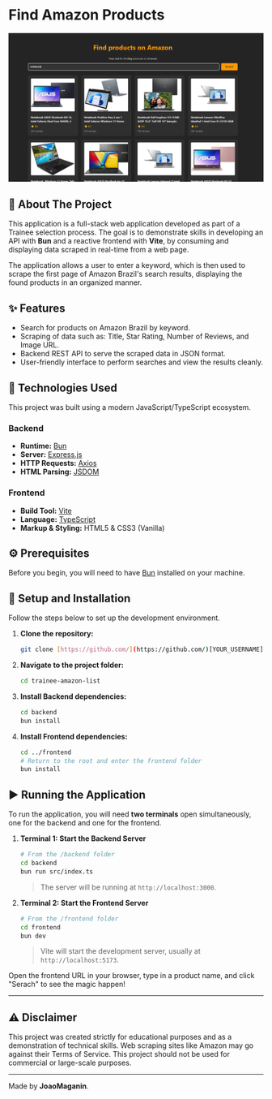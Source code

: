 # Find Amazon Products

![image](./amazon.png)

## 📝 About The Project

This application is a full-stack web application developed as part of a Trainee selection process. The goal is to demonstrate skills in developing an API with **Bun** and a reactive frontend with **Vite**, by consuming and displaying data scraped in real-time from a web page.

The application allows a user to enter a keyword, which is then used to scrape the first page of Amazon Brazil's search results, displaying the found products in an organized manner.

## ✨ Features

-   Search for products on Amazon Brazil by keyword.
-   Scraping of data such as: Title, Star Rating, Number of Reviews, and Image URL.
-   Backend REST API to serve the scraped data in JSON format.
-   User-friendly interface to perform searches and view the results cleanly.

## 🚀 Technologies Used

This project was built using a modern JavaScript/TypeScript ecosystem.

### **Backend**
-   **Runtime:** [Bun](https://bun.sh/)
-   **Server:** [Express.js](https://expressjs.com/)
-   **HTTP Requests:** [Axios](https://axios-http.com/)
-   **HTML Parsing:** [JSDOM](https://github.com/jsdom/jsdom)

### **Frontend**
-   **Build Tool:** [Vite](https://vitejs.dev/)
-   **Language:** [TypeScript](https://www.typescriptlang.org/)
-   **Markup & Styling:** HTML5 & CSS3 (Vanilla)

## ⚙️ Prerequisites

Before you begin, you will need to have [Bun](https://bun.sh/docs/installation) installed on your machine.

## 🔧 Setup and Installation

Follow the steps below to set up the development environment.

1.  **Clone the repository:**
    ```sh
    git clone [https://github.com/](https://github.com/)[YOUR_USERNAME]/[YOUR_REPOSITORY].git
    ```

2.  **Navigate to the project folder:**
    ```sh
    cd trainee-amazon-list
    ```

3.  **Install Backend dependencies:**
    ```sh
    cd backend
    bun install
    ```

4.  **Install Frontend dependencies:**
    ```sh
    cd ../frontend 
    # Return to the root and enter the frontend folder
    bun install
    ```

## ▶️ Running the Application

To run the application, you will need **two terminals** open simultaneously, one for the backend and one for the frontend.

1.  **Terminal 1: Start the Backend Server**
    ```sh
    # From the /backend folder
    cd backend
    bun run src/index.ts
    ```
    > The server will be running at `http://localhost:3000`.

2.  **Terminal 2: Start the Frontend Server**
    ```sh
    # From the /frontend folder
    cd frontend
    bun dev
    ```
    > Vite will start the development server, usually at `http://localhost:5173`.

Open the frontend URL in your browser, type in a product name, and click "Serach" to see the magic happen!

---

## ⚠️ Disclaimer

This project was created strictly for educational purposes and as a demonstration of technical skills. Web scraping sites like Amazon may go against their Terms of Service. This project should not be used for commercial or large-scale purposes.

---

Made by **JoaoMaganin**.
